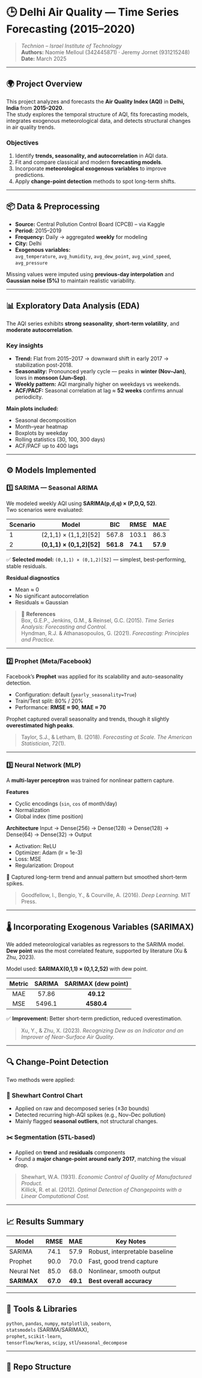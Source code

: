 # 🕒 Delhi Air Quality — Time Series Forecasting (2015–2020)

> *Technion – Israel Institute of Technology*  
> **Authors:** Naomie Melloul (342445871) · Jeremy Jornet (931215248)  
> **Date:** March 2025  

---

## 🌍 Project Overview

This project analyzes and forecasts the **Air Quality Index (AQI)** in **Delhi, India** from **2015–2020**.  
The study explores the temporal structure of AQI, fits forecasting models, integrates exogenous meteorological data, and detects structural changes in air quality trends.

### Objectives
1. Identify **trends, seasonality, and autocorrelation** in AQI data.  
2. Fit and compare classical and modern **forecasting models**.  
3. Incorporate **meteorological exogenous variables** to improve predictions.  
4. Apply **change-point detection** methods to spot long-term shifts.

---

## 📦 Data & Preprocessing

- **Source:** Central Pollution Control Board (CPCB) – via Kaggle  
- **Period:** 2015–2019  
- **Frequency:** Daily → aggregated **weekly** for modeling  
- **City:** Delhi  
- **Exogenous variables:**  
  `avg_temperature`, `avg_humidity`, `avg_dew_point`, `avg_wind_speed`, `avg_pressure`

Missing values were imputed using **previous-day interpolation** and **Gaussian noise (5%)** to maintain realistic variability.

---

## 📊 Exploratory Data Analysis (EDA)

The AQI series exhibits **strong seasonality**, **short-term volatility**, and **moderate autocorrelation**.

### Key insights
- **Trend:** Flat from 2015–2017 → downward shift in early 2017 → stabilization post-2018.  
- **Seasonality:** Pronounced yearly cycle — peaks in **winter (Nov–Jan)**, lows in **monsoon (Jun–Sep)**.  
- **Weekly pattern:** AQI marginally higher on weekdays vs weekends.  
- **ACF/PACF:** Seasonal correlation at lag ≈ **52 weeks** confirms annual periodicity.

**Main plots included:**  
- Seasonal decomposition  
- Month–year heatmap  
- Boxplots by weekday  
- Rolling statistics (30, 100, 300 days)  
- ACF/PACF up to 400 lags  

---

## ⚙️ Models Implemented

### 1️⃣ SARIMA — Seasonal ARIMA

We modeled weekly AQI using **SARIMA(p,d,q) × (P,D,Q, 52)**.  
Two scenarios were evaluated:

| Scenario | Model | BIC | RMSE | MAE |
|-----------|--------|------|-------|------|
| 1 | (2,1,1) × (1,1,2)[52] | 567.8 | 103.1 | 86.3 |
| 2 | **(0,1,1) × (0,1,2)[52]** | **561.8** | **74.1** | **57.9** |

✅ **Selected model:** `(0,1,1) × (0,1,2)[52]` — simplest, best-performing, stable residuals.

**Residual diagnostics**
- Mean ≈ 0  
- No significant autocorrelation  
- Residuals ≈ Gaussian  

> 📘 **References**  
> Box, G.E.P., Jenkins, G.M., & Reinsel, G.C. (2015). *Time Series Analysis: Forecasting and Control.*  
> Hyndman, R.J. & Athanasopoulos, G. (2021). *Forecasting: Principles and Practice.*

---

### 2️⃣ Prophet (Meta/Facebook)

Facebook’s **Prophet** was applied for its scalability and auto-seasonality detection.

- Configuration: default (`yearly_seasonality=True`)  
- Train/Test split: 80% / 20%  
- Performance: **RMSE ≈ 90**, **MAE ≈ 70**

Prophet captured overall seasonality and trends, though it slightly **overestimated high peaks**.

> Taylor, S.J., & Letham, B. (2018). *Forecasting at Scale.* *The American Statistician*, 72(1).

---

### 3️⃣ Neural Network (MLP)

A **multi-layer perceptron** was trained for nonlinear pattern capture.

**Features**
- Cyclic encodings (`sin`, `cos` of month/day)
- Normalization
- Global index (time position)

**Architecture**
Input → Dense(256) → Dense(128) → Dense(128) → Dense(64) → Dense(32) → Output
- Activation: ReLU  
- Optimizer: Adam (lr = 1e-3)  
- Loss: MSE  
- Regularization: Dropout  

🧠 Captured long-term trend and annual pattern but smoothed short-term spikes.

> Goodfellow, I., Bengio, Y., & Courville, A. (2016). *Deep Learning.* MIT Press.

---

## 🌡️ Incorporating Exogenous Variables (SARIMAX)

We added meteorological variables as regressors to the SARIMA model.  
**Dew point** was the most correlated feature, supported by literature (Xu & Zhu, 2023).

Model used: **SARIMAX(0,1,1) × (0,1,2,52)** with dew point.

| Metric | SARIMA | **SARIMAX (dew point)** |
|:------:|:------:|:-----------------------:|
| MAE | 57.86 | **49.12** |
| MSE | 5496.1 | **4580.4** |

✅ **Improvement:** Better short-term prediction, reduced overestimation.

> Xu, Y., & Zhu, X. (2023). *Recognizing Dew as an Indicator and an Improver of Near-Surface Air Quality.*

---

## 🔍 Change-Point Detection

Two methods were applied:

### 🧭 Shewhart Control Chart
- Applied on raw and decomposed series (±3σ bounds)
- Detected recurring high-AQI spikes (e.g., Nov–Dec pollution)
- Mainly flagged **seasonal outliers**, not structural changes.

### ✂️ Segmentation (STL-based)
- Applied on **trend** and **residuals** components
- Found a **major change-point around early 2017**, matching the visual drop.

> Shewhart, W.A. (1931). *Economic Control of Quality of Manufactured Product.*  
> Killick, R. et al. (2012). *Optimal Detection of Changepoints with a Linear Computational Cost.*

---

## 📈 Results Summary

| Model | RMSE | MAE | Key Notes |
|-------|:----:|:---:|------------|
| SARIMA | 74.1 | 57.9 | Robust, interpretable baseline |
| Prophet | 90.0 | 70.0 | Fast, good trend capture |
| Neural Net | 85.0 | 68.0 | Nonlinear, smooth output |
| **SARIMAX** | **67.0** | **49.1** | **Best overall accuracy** |

---

## 🧰 Tools & Libraries

`python`, `pandas`, `numpy`, `matplotlib`, `seaborn`,  
`statsmodels` (SARIMA/SARIMAX),  
`prophet`, `scikit-learn`,  
`tensorflow/keras`, `scipy`, `stl`/`seasonal_decompose`

---

## 📁 Repo Structure
